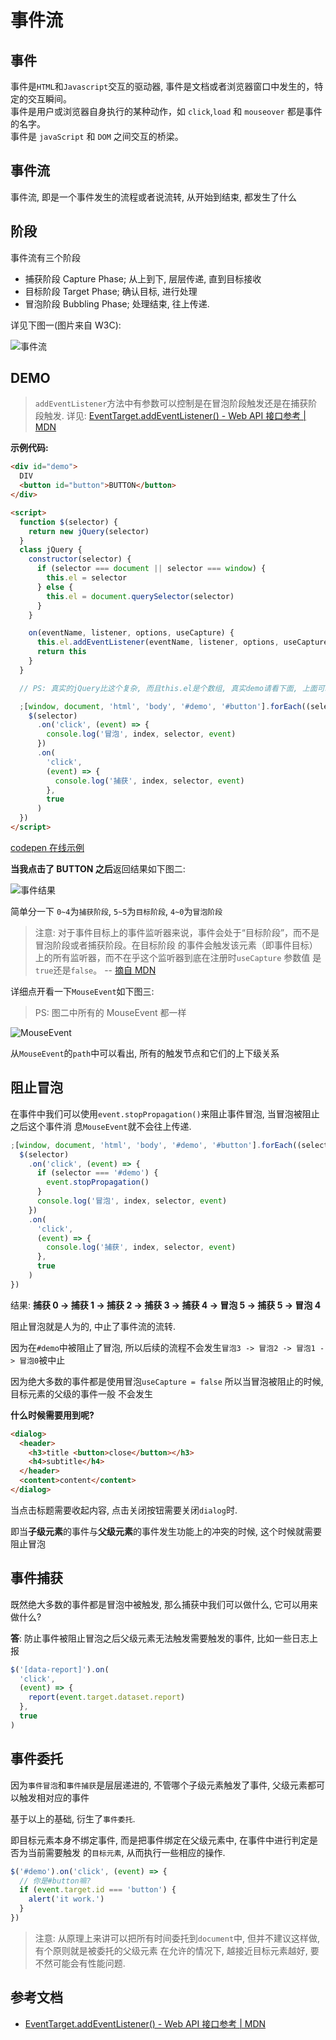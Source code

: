 # 事件流

## 事件

事件是`HTML`和`Javascript`交互的驱动器, 事件是文档或者浏览器窗口中发生的，特定的交互瞬间。  
 事件是用户或浏览器自身执行的某种动作，如 `click`,`load` 和 `mouseover` 都是事件的名字。  
 事件是 `javaScript` 和 `DOM` 之间交互的桥梁。

## 事件流

事件流, 即是一个事件发生的流程或者说流转, 从开始到结束, 都发生了什么

## 阶段

事件流有三个阶段

- 捕获阶段 Capture Phase; 从上到下, 层层传递, 直到目标接收
- 目标阶段 Target Phase; 确认目标, 进行处理
- 冒泡阶段 Bubbling Phase; 处理结束, 往上传递.

详见下图一(图片来自 W3C):

![事件流](./assets/eventflow.svg)

## DEMO

> `addEventListener`方法中有参数可以控制是在冒泡阶段触发还是在捕获阶段触发. 详见:
> [EventTarget.addEventListener() - Web API 接口参考 | MDN](https://developer.mozilla.org/zh-CN/docs/Web/API/EventTarget/addEventListener)

**示例代码:**

```html
<div id="demo">
  DIV
  <button id="button">BUTTON</button>
</div>

<script>
  function $(selector) {
    return new jQuery(selector)
  }
  class jQuery {
    constructor(selector) {
      if (selector === document || selector === window) {
        this.el = selector
      } else {
        this.el = document.querySelector(selector)
      }
    }

    on(eventName, listener, options, useCapture) {
      this.el.addEventListener(eventName, listener, options, useCapture)
      return this
    }
  }

  // PS: 真实的jQuery比这个复杂, 而且this.el是个数组, 真实demo请看下面, 上面可以忽略

  ;[window, document, 'html', 'body', '#demo', '#button'].forEach((selector, index) => {
    $(selector)
      .on('click', (event) => {
        console.log('冒泡', index, selector, event)
      })
      .on(
        'click',
        (event) => {
          console.log('捕获', index, selector, event)
        },
        true
      )
  })
</script>
```

[codepen 在线示例](https://codepen.io/wenyejie/pen/WNreKgj)

**当我点击了 BUTTON 之后**返回结果如下图二:

![事件结果](./assets/result-01.jpg)

简单分一下 `0~4`为`捕获阶段`, `5~5`为`目标阶段`, `4~0`为`冒泡阶段`

> 注意: 对于事件目标上的事件监听器来说，事件会处于“目标阶段”，而不是冒泡阶段或者捕获阶段。在目标阶段
> 的事件会触发该元素（即事件目标）上的所有监听器，而不在乎这个监听器到底在注册时`useCapture` 参数值
> 是`true`还是`false`。 --
> [摘自 MDN](https://developer.mozilla.org/zh-CN/docs/Web/API/EventTarget/addEventListener)

详细点开看一下`MouseEvent`如下图三:

> PS: 图二中所有的 MouseEvent 都一样

![MouseEvent](./assets/result-02.jpg)

从`MouseEvent`的`path`中可以看出, 所有的触发节点和它们的上下级关系

## 阻止冒泡

在事件中我们可以使用`event.stopPropagation()`来阻止事件冒泡, 当冒泡被阻止之后这个事件消
息`MouseEvent`就不会往上传递.

```javascript
;[window, document, 'html', 'body', '#demo', '#button'].forEach((selector, index) => {
  $(selector)
    .on('click', (event) => {
      if (selector === '#demo') {
        event.stopPropagation()
      }
      console.log('冒泡', index, selector, event)
    })
    .on(
      'click',
      (event) => {
        console.log('捕获', index, selector, event)
      },
      true
    )
})
```

结果: **捕获 0 -> 捕获 1 -> 捕获 2 -> 捕获 3 -> 捕获 4 -> 冒泡 5 -> 捕获 5 -> 冒泡 4**

阻止冒泡就是人为的, 中止了事件流的流转.

因为在`#demo`中被阻止了冒泡, 所以后续的流程不会发生`冒泡3 -> 冒泡2 -> 冒泡1 -> 冒泡0`被中止

因为绝大多数的事件都是使用冒泡`useCapture = false` 所以当冒泡被阻止的时候, 目标元素的父级的事件一般
不会发生

**什么时候需要用到呢?**

```html
<dialog>
  <header>
    <h3>title <button>close</button></h3>
    <h4>subtitle</h4>
  </header>
  <content>content</content>
</dialog>
```

当点击标题需要收起内容, 点击关闭按钮需要关闭`dialog`时.

即当**子级元素**的事件与**父级元素**的事件发生功能上的冲突的时候, 这个时候就需要阻止冒泡

## 事件捕获

既然绝大多数的事件都是冒泡中被触发, 那么捕获中我们可以做什么, 它可以用来做什么?

**答**: 防止事件被阻止冒泡之后父级元素无法触发需要触发的事件, 比如一些日志上报

```javascript
$('[data-report]').on(
  'click',
  (event) => {
    report(event.target.dataset.report)
  },
  true
)
```

## 事件委托

因为`事件冒泡`和`事件捕获`是层层递进的, 不管哪个子级元素触发了事件, 父级元素都可以触发相对应的事件

基于以上的基础, 衍生了`事件委托`.

即目标元素本身不绑定事件, 而是把事件绑定在父级元素中, 在事件中进行判定是否为当前需要触发
的`目标元素`, 从而执行一些相应的操作.

```javascript
$('#demo').on('click', (event) => {
  // 你是#button嘛?
  if (event.target.id === 'button') {
    alert('it work.')
  }
})
```

> 注意: 从原理上来讲可以把所有时间委托到`document`中, 但并不建议这样做, 有个原则就是被委托的父级元素
> 在允许的情况下, 越接近目标元素越好, 要不然可能会有性能问题.

## 参考文档

- [EventTarget.addEventListener() - Web API 接口参考 | MDN](https://developer.mozilla.org/zh-CN/docs/Web/API/EventTarget/addEventListener)
